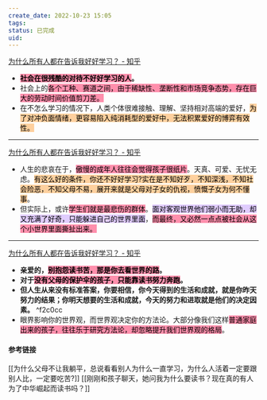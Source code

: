 ```yaml
---
create_date: 2022-10-23 15:05
tags: 
status: 已完成 
uid: 
---
```

[为什么所有人都在告诉我好好学习？ - 知乎](https://www.zhihu.com/question/459911403/answer/2635858577)

- **<mark style="background: #FF5582A6;">社会在很残酷的对待不好好学习的人</mark>。**
- 社会上的<mark style="background: #FF5582A6;">各个工种、赛道之间，由于稀缺性、垄断性和市场竞争态势，存在巨大的劳动时间价值剪刀差。</mark>
- 在不怎么学习的情况下，人类个体很难接触、理解、坚持相对高端的爱好，<mark style="background: #FFB86CA6;">为了对冲负面情绪，更容易陷入纯消耗型的爱好中，无法积累爱好的博弈有效性。</mark>

---
[为什么所有人都在告诉我好好学习？ - 知乎](https://www.zhihu.com/question/459911403/answer/1917616838)

- 人生的悲哀在于，<mark style="background: #FF5582A6;">傲慢的成年人往往会觉得孩子很纸片</mark>。天真、可爱、无忧无虑。<mark style="background: #FFB86CA6;">有这么好的条件，你还不好好学习?实在是不知好歹，不知深浅，不知社会险恶，不知父母不易，展开来就是父母对子女的仇视，愤慨子女为何不懂事</mark>。
- 但实际上，或许<mark style="background: #FF5582A6;">学生们就是最悲伤的群体</mark>。<mark style="background: #D2B3FFA6;">面对客观世界他们弱小而无助，却又充满了好奇，只能躲进自己的世界里面</mark>，<mark style="background: #FF5582A6;">而最终，又必然一点点被社会从这个小世界里面撕扯出来。</mark>
---
[为什么所有人都在告诉我好好学习？ - 知乎](https://www.zhihu.com/question/459911403/answer/1915521290)

- **亲爱的，<mark style="background: #FF5582A6;">别抱怨读书苦，那是你去看世界的路</mark>。**
- **对于<mark style="background: #FF5582A6;">没有父母的保护伞的孩子，只能靠读书努力奔跑</mark>。**
- **但人生从来没有标准答案，你要相信，你今天得到的生活和成就，就是你昨天努力的结果；你明天想要的生活和成就，今天的努力和进取就是他们的决定因素。** ^f2c0cc
- 眼界影响你的世界观，而世界观决定你的方法论。大部分像我们这样<mark style="background: #FF5582A6;">普通家庭出来的孩子，往往乐于研究方法论，却忽略提升我们世界观的格局</mark>。

#### 参考链接

[[为什么父母不让我躺平，总说看看别人为什么一直学习，为什么人活着一定要跟别人比，一定要吃苦?]]
[[刚刚和孩子聊天，她问我为什么要读书？现在真的有人为了中华崛起而读书吗？]]